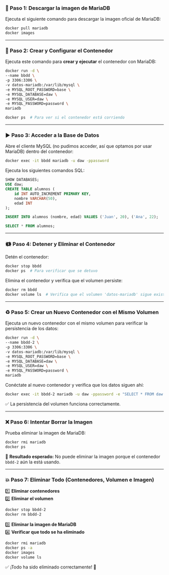 ### **📌 Paso 1: Descargar la imagen de MariaDB**

Ejecuta el siguiente comando para descargar la imagen oficial de MariaDB:

```bash
docker pull mariadb
docker images 
```

---

### **🚀 Paso 2: Crear y Configurar el Contenedor**

Ejecuta este comando para **crear y ejecutar** el contenedor con MariaDB:

```bash
docker run -d \  
--name bbdd \  
-p 3306:3306 \  
-v datos-mariadb:/var/lib/mysql \  
-e MYSQL_ROOT_PASSWORD=base \  
-e MYSQL_DATABASE=daw \  
-e MYSQL_USER=daw \  
-e MYSQL_PASSWORD=password \  
mariadb

docker ps  # Para ver si el contenedor está corriendo
```

---

### **▶️ Paso 3: Acceder a la Base de Datos**

Abre el cliente MySQL (no pudimos acceder, así que optamos por usar MariaDB) dentro del contenedor:

```bash
docker exec -it bbdd mariadb -u daw -ppassword
```

Ejecuta los siguientes comandos SQL:

```sql
SHOW DATABASES;
USE daw;
CREATE TABLE alumnos (
    id INT AUTO_INCREMENT PRIMARY KEY, 
    nombre VARCHAR(50), 
    edad INT
);

INSERT INTO alumnos (nombre, edad) VALUES ('Juan', 20), ('Ana', 22);

SELECT * FROM alumnos;
```

---

### **🗱️ Paso 4: Detener y Eliminar el Contenedor**

Detén el contenedor:

```bash
docker stop bbdd
docker ps  # Para verificar que se detuvo
```

Elimina el contenedor y verifica que el volumen persiste:

```bash
docker rm bbdd 
docker volume ls  # Verifica que el volumen 'datos-mariadb' sigue existiendo
```

---

### **♻️ Paso 5: Crear un Nuevo Contenedor con el Mismo Volumen**

Ejecuta un nuevo contenedor con el mismo volumen para verificar la persistencia de los datos:

```bash
docker run -d \  
--name bbdd-2 \  
-p 3306:3306 \  
-v datos-mariadb:/var/lib/mysql \  
-e MYSQL_ROOT_PASSWORD=base \  
-e MYSQL_DATABASE=daw \  
-e MYSQL_USER=daw \  
-e MYSQL_PASSWORD=password \  
mariadb
```

Conéctate al nuevo contenedor y verifica que los datos siguen ahí:

```bash
docker exec -it bbdd-2 mariadb -u daw -ppassword -e "SELECT * FROM daw.alumnos;"
```

✅ La persistencia del volumen funciona correctamente.

---

### **❌ Paso 6: Intentar Borrar la Imagen**

Prueba eliminar la imagen de MariaDB:

```bash
docker rmi mariadb
docker ps
```

📌 **Resultado esperado:** No puede eliminar la imagen porque el contenedor `bbdd-2` aún la está usando.

---

### **💥 Paso 7: Eliminar Todo (Contenedores, Volumen e Imagen)**

1️⃣ **Eliminar contenedores**  
2️⃣ **Eliminar el volumen**  

```bash
docker stop bbdd-2
docker rm bbdd-2
```

3️⃣ **Eliminar la imagen de MariaDB**  
4️⃣ **Verificar que todo se ha eliminado**  

```bash
docker rmi mariadb
docker ps -a 
docker images
docker volume ls
```

✅ ¡Todo ha sido eliminado correctamente! 🚀
